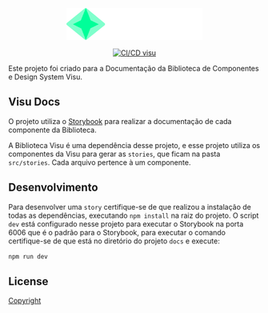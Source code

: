 <p align="center">
  <picture>
    <img alt="Visu" src="public/visu.svg" height="64px" />
  </picture>
</p>

<p align="center">
  <a href="https://github.com/Coaktion/Droz-Visu/actions/workflows/build-and-test.js.yml">
    <img src="https://github.com/Coaktion/Droz-Visu/actions/workflows/build-and-test.js.yml/badge.svg" alt="CI/CD visu">
  </a>
</p>

Este projeto foi criado para a Documentação da Biblioteca de Componentes e Design System Visu.

## Visu Docs

O projeto utiliza o [Storybook](https://storybook.js.org/) para realizar a documentação de cada componente da Biblioteca.

A Biblioteca Visu é uma dependência desse projeto, e esse projeto utiliza os componentes da Visu para gerar as `stories`, que ficam na pasta `src/stories`. Cada arquivo pertence à um componente.

## Desenvolvimento

Para desenvolver uma `story` certifique-se de que realizou a instalação de todas as dependências, executando `npm install` na raiz do projeto.
O script `dev` está configurado nesse projeto para executar o Storybook na porta 6006 que é o padrão para o Storybook, para executar o comando certifique-se de que está no diretório do projeto `docs` e execute:

```bash
npm run dev
```

## License

[Copyright](./LICENSE)
